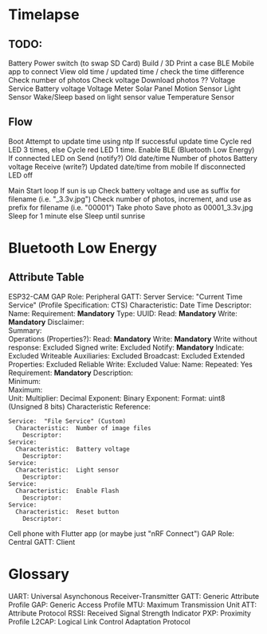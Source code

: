 Timelapse
=========


TODO:
-----
Battery
Power switch (to swap SD Card)
Build / 3D Print a case
BLE
  Mobile app to connect
    View old time / updated time / check the time difference
    Check number of photos
    Check voltage
    Download photos ??
  Voltage Service
    Battery voltage
Voltage Meter
Solar Panel
Motion Sensor
Light Sensor
  Wake/Sleep based on light sensor value
Temperature Sensor


Flow
----
Boot
  Attempt to update time using ntp
    If successful
      update time
      Cycle red LED 3 times, 
    else
      Cycle red LED 1 time.
  Enable BLE (Bluetooth Low Energy)
    If connected
      LED on
      Send (notify?)
        Old date/time
        Number of photos
        Battery voltage
      Receive (write?)
        Updated date/time from mobile
    If disconnected
      LED off


Main
  Start loop
    If sun is up
      Check battery voltage and use as suffix for filename (i.e. "_3.3v.jpg")
      Check number of photos, increment, and use as prefix for filename (i.e. "00001")
      Take photo
        Save photo as 00001_3.3v.jpg
      Sleep for 1 minute
    else
      Sleep until sunrise


Bluetooth Low Energy
====================
Attribute Table
---------------
ESP32-CAM
  GAP Role:  Peripheral
  GATT:  Server
    Service:  "Current Time Service"  (Profile Specification: CTS)
      Characteristic:  Date Time
        Descriptor:  
          Name:
          Requirement:  **Mandatory**
          Type:
          UUID:
          Read:  **Mandatory**
          Write:  **Mandatory**
          Disclaimer:  
          Summary:  
        Operations (Properties?):
          Read:  **Mandatory**
          Write:  **Mandatory**
          Write without response:  Excluded
          Signed write:  Excluded
          Notify:  **Mandatory**
          Indicate:  Excluded
          Writeable Auxiliaries:  Excluded
          Broadcast:  Excluded
          Extended Properties:  Excluded
          Reliable Write:  Excluded
        Value:
          Name:
          Repeated:  Yes
          Requirement:  **Mandatory**
          Description:  
          Minimum:  
          Maximum:  
          Unit:
          Multiplier:
          Decimal Exponent:
          Binary Exponent:
          Format:  uint8  (Unsigned 8 bits)
          Characteristic Reference: 

    Service:  "File Service" (Custom)
      Characteristic:  Number of image files
        Descriptor:  
    Service:  
      Characteristic:  Battery voltage
        Descriptor:  
    Service:  
      Characteristic:  Light sensor
        Descriptor:  
    Service:  
      Characteristic:  Enable Flash
        Descriptor:  
    Service:  
      Characteristic:  Reset button
        Descriptor:  

Cell phone with Flutter app (or maybe just "nRF Connect")
  GAP Role:  Central
  GATT:  Client


Glossary
========
UART:   Universal Asynchonous Receiver-Transmitter
GATT:   Generic Attribute Profile
GAP:    Generic Access Profile
MTU:    Maximum Transmission Unit
ATT:    Attribute Protocol
RSSI:   Received Signal Strength Indicator
PXP:    Proximity Profile
L2CAP:  Logical Link Control Adaptation Protocol
